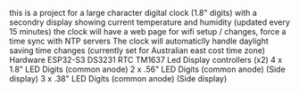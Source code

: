 this is a project for a large character digital clock (1.8" digits) with a secondry display showing current temperature and humidity (updated every 15 minutes)
the clock will have a web page for wifi setup / changes, force a time sync with NTP servers
The clock will automaticlly handle daylight saving time changes (currently set for Australian east cost time zone)
Hardware
ESP32-S3
DS3231 RTC
TM1637 Led Display controllers (x2)
4 x 1.8" LED Digits (common anode)
2 x .56" LED Digits (common anode) (Side display)
3 x .38" LED Digits (common anode) (Side display)
